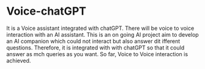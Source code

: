 # Voice-chatGPT
It is a Voice assistant integrated with chatGPT. There will be voice to voice interaction with an AI assistant.
This is an on going AI project aim to develop an AI companion which could not interact but also answer dit ifferent questions. Therefore, it is integrated with 
with chatGPT so that it could answer as mch queries as you want.
So far, Voice to Voice interaction is achieved.
